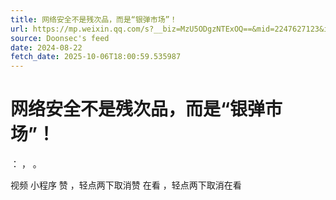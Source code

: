 ```yaml
---
title: 网络安全不是残次品，而是“银弹市场”！
url: https://mp.weixin.qq.com/s?__biz=MzU5ODgzNTExOQ==&mid=2247627123&idx=1&sn=352fd9a290d157ea5fe1dfc092c4d4b2
source: Doonsec's feed
date: 2024-08-22
fetch_date: 2025-10-06T18:00:59.535987
---
```


# 网络安全不是残次品，而是“银弹市场”！

：
，
。

视频
小程序
赞
，轻点两下取消赞
在看
，轻点两下取消在看
